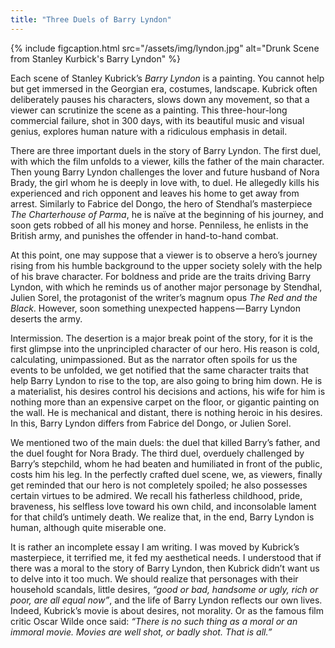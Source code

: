 ```yaml
---
title: "Three Duels of Barry Lyndon"
---
```


{% include figcaption.html src="/assets/img/lyndon.jpg" alt="Drunk Scene from Stanley Kurbick's Barry Lyndon" %}

Each scene of Stanley Kubrick’s *Barry Lyndon* is a painting. You cannot help but get immersed in the Georgian era, costumes, landscape. Kubrick often deliberately pauses his characters, slows down any movement, so that a viewer can scrutinize the scene as a painting. This three-hour-long commercial failure, shot in 300 days, with its beautiful music and visual genius, explores human nature with a ridiculous emphasis in detail.

There are three important duels in the story of Barry Lyndon. The first duel, with which the film unfolds to a viewer, kills the father of the main character. Then young Barry Lyndon challenges the lover and future husband of Nora Brady, the girl whom he is deeply in love with, to duel. He allegedly kills his experienced and rich opponent and leaves his home to get away from arrest. Similarly to Fabrice del Dongo, the hero of Stendhal’s masterpiece *The Charterhouse of Parma*, he is naïve at the beginning of his journey, and soon gets robbed of all his money and horse. Penniless, he enlists in the British army, and punishes the offender in hand-to-hand combat.

At this point, one may suppose that a viewer is to observe a hero’s journey rising from his humble background to the upper society solely with the help of his brave character. For boldness and pride are the traits driving Barry Lyndon, with which he reminds us of another major personage by Stendhal, Julien Sorel, the protagonist of the writer’s magnum opus *The Red and the Black*. However, soon something unexpected happens — Barry Lyndon deserts the army.

Intermission. The desertion is a major break point of the story, for it is the first glimpse into the unprincipled character of our hero. His reason is cold, calculating, unimpassioned. But as the narrator often spoils for us the events to be unfolded, we get notified that the same character traits that help Barry Lyndon to rise to the top, are also going to bring him down. He is a materialist, his desires control his decisions and actions, his wife for him is nothing more than an expensive carpet on the floor, or gigantic painting on the wall. He is mechanical and distant, there is nothing heroic in his desires. In this, Barry Lyndon differs from Fabrice del Dongo, or Julien Sorel.

We mentioned two of the main duels: the duel that killed Barry’s father, and the duel fought for Nora Brady. The third duel, overduely challenged by Barry’s stepchild, whom he had beaten and humiliated in front of the public, costs him his leg. In the perfectly crafted duel scene, we, as viewers, finally get reminded that our hero is not completely spoiled; he also possesses certain virtues to be admired. We recall his fatherless childhood, pride, braveness, his selfless love toward his own child, and inconsolable lament for that child’s untimely death. We realize that, in the end, Barry Lyndon is human, although quite miserable one.

It is rather an incomplete essay I am writing. I was moved by Kubrick’s masterpiece, it terrified me, it fed my aesthetical needs. I understood that if there was a moral to the story of Barry Lyndon, then Kubrick didn’t want us to delve into it too much. We should realize that personages with their household scandals, little desires, *“good or bad, handsome or ugly, rich or poor, are all equal now”*, and the life of Barry Lyndon reflects our own lives. Indeed, Kubrick’s movie is about desires, not morality. Or as the famous film critic Oscar Wilde once said: *“There is no such thing as a moral or an immoral movie. Movies are well shot, or badly shot. That is all.”*